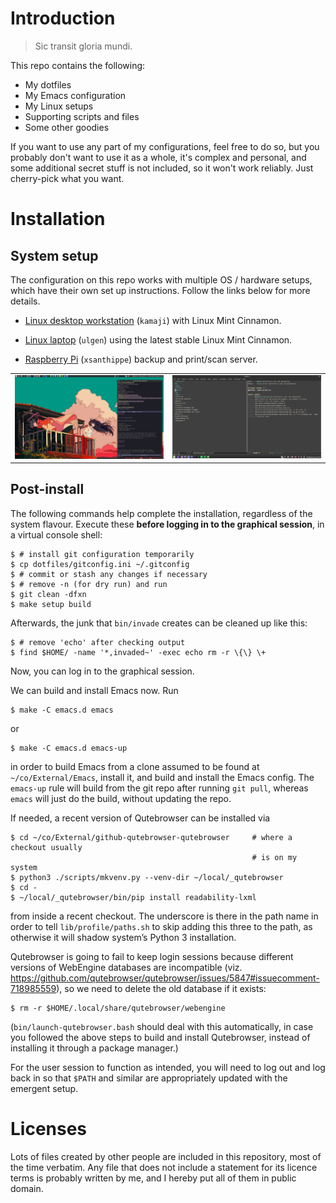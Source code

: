 Introduction
============

> Sic transit gloria mundi.

This repo contains the following:

- My dotfiles
- My Emacs configuration
- My Linux setups
- Supporting scripts and files
- Some other goodies

If you want to use any part of my configurations, feel free to do so,
but you probably don't want to use it as a whole, it's complex and
personal, and some additional secret stuff is not included, so it won't
work reliably. Just cherry-pick what you want.

Installation
============

System setup
------------

The configuration on this repo works with multiple OS / hardware
setups, which have their own set up instructions.  Follow the links
below for more details.

- [Linux desktop workstation](systems/kamaji/) (`kamaji`) with
  Linux Mint Cinnamon.

- [Linux laptop](systems/ulgen/) (`ulgen`) using the
  latest stable Linux Mint Cinnamon.

- [Raspberry Pi](systems/xsanthippe/) (`xsanthippe`) backup and print/scan
  server.

<table>
  <tr>
   <td>
      <img src="img/scr-kamaji.png" alt="screenshot for kamaji"/>
    </td>
    <td>
      <img src="img/scr-ulgen.png" alt="screenshot for ulgen"/>
    </td>
  </tr>
</table>

Post-install
------------

The following commands help complete the installation, regardless of the
system flavour.  Execute these **before logging in to the graphical
session**, in a virtual console shell:

    $ # install git configuration temporarily
    $ cp dotfiles/gitconfig.ini ~/.gitconfig
    $ # commit or stash any changes if necessary
    $ # remove -n (for dry run) and run
    $ git clean -dfxn
    $ make setup build

Afterwards, the junk that `bin/invade` creates can be cleaned up
like this:

    $ # remove 'echo' after checking output
    $ find $HOME/ -name '*,invaded~' -exec echo rm -r \{\} \+

Now, you can log in to the graphical session.

We can build and install Emacs now. Run

    $ make -C emacs.d emacs

or

    $ make -C emacs.d emacs-up

in order to build Emacs from a clone assumed to be found at
`~/co/External/Emacs`, install it, and build and install the Emacs
config. The `emacs-up` rule will build from the git repo after running
`git pull`, whereas `emacs` will just do the build, without updating
the repo.

If needed, a recent version of Qutebrowser can be installed via

    $ cd ~/co/External/github-qutebrowser-qutebrowser     # where a checkout usually
                                                          # is on my system
    $ python3 ./scripts/mkvenv.py --venv-dir ~/local/_qutebrowser
    $ cd -
    $ ~/local/_qutebrowser/bin/pip install readability-lxml

from inside a recent checkout.  The underscore is there in the path
name in order to tell `lib/profile/paths.sh` to skip adding this three
to the path, as otherwise it will shadow system’s Python 3
installation.

Qutebrowser is going to fail to keep login sessions because different
versions of WebEngine databases are incompatible
(viz. <https://github.com/qutebrowser/qutebrowser/issues/5847#issuecomment-718985559>),
so we need to delete the old database if it exists:

    $ rm -r $HOME/.local/share/qutebrowser/webengine

(`bin/launch-qutebrowser.bash` should deal with this automatically, in case
you followed the above steps to build and install Qutebrowser, instead of
installing it through a package manager.)


For the user session to function as intended, you will need to log out and
log back in so that `$PATH` and similar are appropriately updated with the
emergent setup.

Licenses
========

Lots of files created by other people are included in this repository,
most of the time verbatim. Any file that does not include a statement
for its licence terms is probably written by me, and I hereby put all of
them in public domain.
